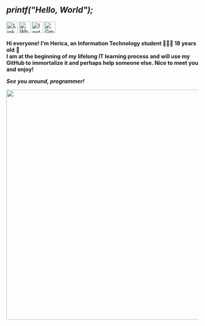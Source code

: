 
## _printf("Hello, World");_
<a target="_blank" href="https://www.linkedin.com/in/h%C3%A9rica-cadoni-35519a198/">
  <img align="left" alt="LinkdeIn" width="30px" src="https://logospng.org/download/java/logo-java-4096.png" />
</a>
<a target="_blank" href="https://api.whatsapp.com/send?phone=5519999138267">
  <img align="left" alt="Whatsapp" width="30px" src="https://cdn.jsdelivr.net/npm/simple-icons@v3/icons/whatsapp.svg" />
</a>
<a target="_blank" href="https://www.linkedin.com/in/h%C3%A9rica-cadoni-35519a198/">
  <img align="left" alt="Instagram" width="30px" src="https://cdn.jsdelivr.net/npm/simple-icons@v3/icons/instagram.svg" />
</a>
<a target="_blank" href="mailto:hericacadoni@gmail.com">
  <img align="left" alt="Gmail" width="30px" src="https://cdn.jsdelivr.net/npm/simple-icons@v3/icons/gmail.svg" />
</a>

<br>

<br>**Hi everyone! I'm Herica, an Information Technology student 👩🏻‍💻 18 years old** 💙
<br>
**I am at the beginning of my lifelong IT learning process and will use my GitHub to immortalize it and perhaps help someone else. Nice to meet you and enjoy!**

**_See you around, programmer!_**

<img src="https://www.codeotaku.com/about/chi-keyboard.gif" width="600"/>

